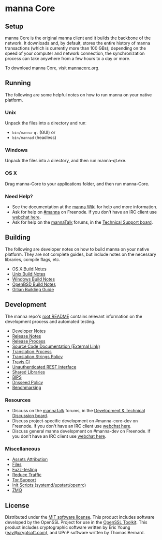 manna Core
=============

Setup
---------------------
manna Core is the original manna client and it builds the backbone of the network. It downloads and, by default, stores the entire history of manna transactions (which is currently more than 100 GBs); depending on the speed of your computer and network connection, the synchronization process can take anywhere from a few hours to a day or more.

To download manna Core, visit [mannacore.org](https://mannacore.org/en/releases/).

Running
---------------------
The following are some helpful notes on how to run manna on your native platform.

### Unix

Unpack the files into a directory and run:

- `bin/manna-qt` (GUI) or
- `bin/mannad` (headless)

### Windows

Unpack the files into a directory, and then run manna-qt.exe.

### OS X

Drag manna-Core to your applications folder, and then run manna-Core.

### Need Help?

* See the documentation at the [manna Wiki](https://en.manna.it/wiki/Main_Page)
for help and more information.
* Ask for help on [#manna](http://webchat.freenode.net?channels=manna) on Freenode. If you don't have an IRC client use [webchat here](http://webchat.freenode.net?channels=manna).
* Ask for help on the [mannaTalk](https://mannatalk.org/) forums, in the [Technical Support board](https://mannatalk.org/index.php?board=4.0).

Building
---------------------
The following are developer notes on how to build manna on your native platform. They are not complete guides, but include notes on the necessary libraries, compile flags, etc.

- [OS X Build Notes](build-osx.md)
- [Unix Build Notes](build-unix.md)
- [Windows Build Notes](build-windows.md)
- [OpenBSD Build Notes](build-openbsd.md)
- [Gitian Building Guide](gitian-building.md)

Development
---------------------
The manna repo's [root README](/README.md) contains relevant information on the development process and automated testing.

- [Developer Notes](developer-notes.md)
- [Release Notes](release-notes.md)
- [Release Process](release-process.md)
- [Source Code Documentation (External Link)](https://dev.visucore.com/manna/doxygen/)
- [Translation Process](translation_process.md)
- [Translation Strings Policy](translation_strings_policy.md)
- [Travis CI](travis-ci.md)
- [Unauthenticated REST Interface](REST-interface.md)
- [Shared Libraries](shared-libraries.md)
- [BIPS](bips.md)
- [Dnsseed Policy](dnsseed-policy.md)
- [Benchmarking](benchmarking.md)

### Resources
* Discuss on the [mannaTalk](https://mannatalk.org/) forums, in the [Development & Technical Discussion board](https://mannatalk.org/index.php?board=6.0).
* Discuss project-specific development on #manna-core-dev on Freenode. If you don't have an IRC client use [webchat here](http://webchat.freenode.net/?channels=manna-core-dev).
* Discuss general manna development on #manna-dev on Freenode. If you don't have an IRC client use [webchat here](http://webchat.freenode.net/?channels=manna-dev).

### Miscellaneous
- [Assets Attribution](assets-attribution.md)
- [Files](files.md)
- [Fuzz-testing](fuzzing.md)
- [Reduce Traffic](reduce-traffic.md)
- [Tor Support](tor.md)
- [Init Scripts (systemd/upstart/openrc)](init.md)
- [ZMQ](zmq.md)

License
---------------------
Distributed under the [MIT software license](/COPYING).
This product includes software developed by the OpenSSL Project for use in the [OpenSSL Toolkit](https://www.openssl.org/). This product includes
cryptographic software written by Eric Young ([eay@cryptsoft.com](mailto:eay@cryptsoft.com)), and UPnP software written by Thomas Bernard.
